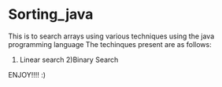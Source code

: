 # Sorting_java
This is to search arrays using various techniques using the java programming language
The techinques present are as follows:
1) Linear search
2)Binary Search

ENJOY!!!!
:)
